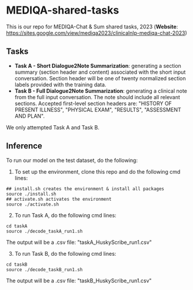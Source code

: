 # MEDIQA-shared-tasks
This is our repo for MEDIQA-Chat &amp; Sum shared tasks, 2023 (**Website**: https://sites.google.com/view/mediqa2023/clinicalnlp-mediqa-chat-2023)

## Tasks
- **Task A - Short Dialogue2Note Summarization**: generating a section summary (section header and content) associated with the short input conversation. Section header will be one of twenty normalized section labels provided with the training data. 
- **Task B - Full Dialogue2Note Summarization**: generating a clinical note from the full input conversation. The note should include all relevant sections. Accepted first-level section headers are: "HISTORY OF PRESENT ILLNESS", "PHYSICAL EXAM", "RESULTS", "ASSESSMENT AND PLAN". 

We only attempted Task A and Task B.

## Inference 
To run our model on the test dataset, do the following:

1. To set up the environment, clone this repo and do the following cmd lines:
```
## install.sh creates the environment & install all packages
source ./install.sh
## activate.sh activates the environment
source ./activate.sh
``` 

2. To run Task A, do the following cmd lines:
```
cd taskA
source ./decode_taskA_run1.sh
```
The output will be a .csv file: "taskA_HuskyScribe_run1.csv"

3. To run Task B, do the following cmd lines:
```
cd taskB
source ./decode_taskB_run1.sh
```
The output will be a .csv file: "taskB_HuskyScribe_run1.csv"
